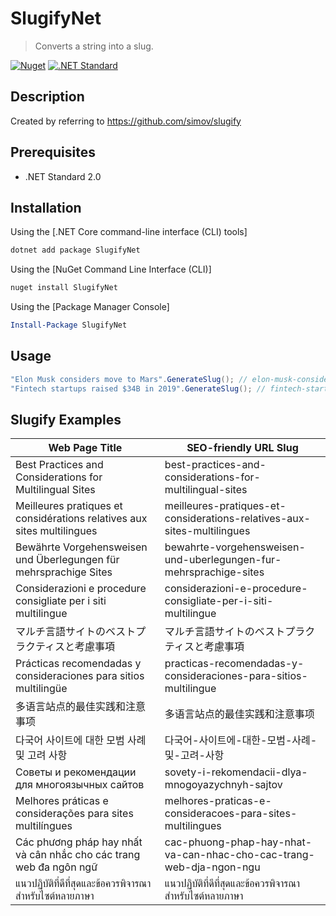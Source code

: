 ﻿# SlugifyNet
> Converts a string into a slug.

[![Nuget](https://img.shields.io/nuget/v/SlugifyNet)](https://www.nuget.org/packages/SlugifyNet)
[![.NET Standard](https://img.shields.io/badge/.NET%20Standard-%3E%3D%202.0-red.svg)](#)

## Description
Created by referring to https://github.com/simov/slugify 

## Prerequisites
- .NET Standard 2.0

## Installation
Using the [.NET Core command-line interface (CLI) tools]

```sh
dotnet add package SlugifyNet
```

Using the [NuGet Command Line Interface (CLI)]

```sh
nuget install SlugifyNet
```

Using the [Package Manager Console]

```powershell
Install-Package SlugifyNet
```

## Usage
```c#
"Elon Musk considers move to Mars".GenerateSlug(); // elon-musk-considers-move-to-mars
"Fintech startups raised $34B in 2019".GenerateSlug(); // fintech-startups-raised-dollar34b-in-2019
```
## Slugify Examples
| Web Page Title | SEO-friendly URL Slug |
|--|--|
| Best Practices and Considerations for Multilingual Sites | best-practices-and-considerations-for-multilingual-sites |
| Meilleures pratiques et considérations relatives aux sites multilingues | meilleures-pratiques-et-considerations-relatives-aux-sites-multilingues |
| Bewährte Vorgehensweisen und Überlegungen für mehrsprachige Sites | bewahrte-vorgehensweisen-und-uberlegungen-fur-mehrsprachige-sites |
| Considerazioni e procedure consigliate per i siti multilingue | considerazioni-e-procedure-consigliate-per-i-siti-multilingue |
| マルチ言語サイトのベストプラクティスと考慮事項 | マルチ言語サイトのベストプラクティスと考慮事項 |
| Prácticas recomendadas y consideraciones para sitios multilingüe | practicas-recomendadas-y-consideraciones-para-sitios-multilingue |
| 多语言站点的最佳实践和注意事项 | 多语言站点的最佳实践和注意事项 |
| 다국어 사이트에 대한 모범 사례 및 고려 사항 | 다국어-사이트에-대한-모범-사례-및-고려-사항 |
| Советы и рекомендации для многоязычных сайтов | sovety-i-rekomendacii-dlya-mnogoyazychnyh-sajtov |
| Melhores práticas e considerações para sites multilíngues | melhores-praticas-e-consideracoes-para-sites-multilingues |
| Các phương pháp hay nhất và cân nhắc cho các trang web đa ngôn ngữ | cac-phuong-phap-hay-nhat-va-can-nhac-cho-cac-trang-web-dja-ngon-ngu |
| แนวปฏิบัติที่ดีที่สุดและข้อควรพิจารณาสำหรับไซต์หลายภาษา | แนวปฏิบัติที่ดีที่สุดและข้อควรพิจารณาสำหรับไซต์หลายภาษา |
